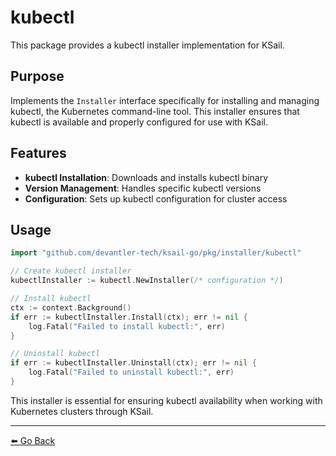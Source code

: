 # kubectl

This package provides a kubectl installer implementation for KSail.

## Purpose

Implements the `Installer` interface specifically for installing and managing kubectl, the Kubernetes command-line tool. This installer ensures that kubectl is available and properly configured for use with KSail.

## Features

- **kubectl Installation**: Downloads and installs kubectl binary
- **Version Management**: Handles specific kubectl versions
- **Configuration**: Sets up kubectl configuration for cluster access

## Usage

```go
import "github.com/devantler-tech/ksail-go/pkg/installer/kubectl"

// Create kubectl installer
kubectlInstaller := kubectl.NewInstaller(/* configuration */)

// Install kubectl
ctx := context.Background()
if err := kubectlInstaller.Install(ctx); err != nil {
    log.Fatal("Failed to install kubectl:", err)
}

// Uninstall kubectl
if err := kubectlInstaller.Uninstall(ctx); err != nil {
    log.Fatal("Failed to uninstall kubectl:", err)
}
```

This installer is essential for ensuring kubectl availability when working with Kubernetes clusters through KSail.

---

[⬅️ Go Back](../README.md)